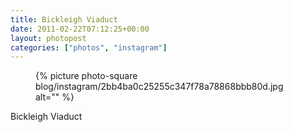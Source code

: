 ```yaml
---
title: Bickleigh Viaduct
date: 2011-02-22T07:12:25+00:00
layout: photopost
categories: ["photos", "instagram"]
---
```


<figure class="photo photo--square">
  {% picture photo-square blog/instagram/2bb4ba0c25255c347f78a78868bbb80d.jpg alt="" %}
</figure>

Bickleigh Viaduct
